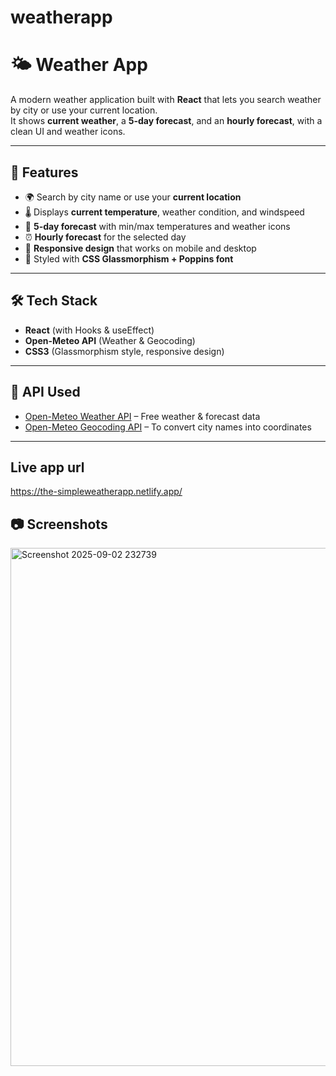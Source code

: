 # weatherapp

# 🌤️ Weather App

A modern weather application built with **React** that lets you search weather by city or use your current location.  
It shows **current weather**, a **5-day forecast**, and an **hourly forecast**, with a clean UI and weather icons.

---

## 🚀 Features

- 🌍 Search by city name or use your **current location**  
- 🌡️ Displays **current temperature**, weather condition, and windspeed  
- 📅 **5-day forecast** with min/max temperatures and weather icons  
- ⏰ **Hourly forecast** for the selected day  
- 📱 **Responsive design** that works on mobile and desktop  
- 🎨 Styled with **CSS Glassmorphism + Poppins font**  

---

## 🛠️ Tech Stack

- **React** (with Hooks & useEffect)  
- **Open-Meteo API** (Weather & Geocoding)  
- **CSS3** (Glassmorphism style, responsive design)  

---

## 🔑 API Used

- [Open-Meteo Weather API](https://open-meteo.com/) – Free weather & forecast data  
- [Open-Meteo Geocoding API](https://open-meteo.com/en/docs/geocoding-api) – To convert city names into coordinates  

---

## Live app url 
  https://the-simpleweatherapp.netlify.app/
## 📷 Screenshots

<img width="530" height="829" alt="Screenshot 2025-09-02 232739" src="https://github.com/user-attachments/assets/5228bbbf-2035-455c-af5f-71b6172d3360" />

